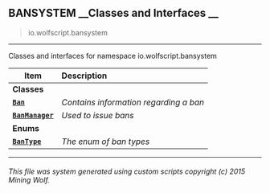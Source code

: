 ## BANSYSTEM __Classes and Interfaces __

>io.wolfscript.bansystem

---

Classes and interfaces for namespace io.wolfscript.bansystem

Item | Description   
--- | :--- 
__Classes__|
__[`Ban`](Ban.md)__ | _Contains information regarding a ban_ 
__[`BanManager`](BanManager.md)__ | _Used to issue bans_ 
__Enums__|
__[`BanType`](BanType.md)__ | _The enum of ban types_ 



---



###### This file was system generated using custom scripts copyright (c) 2015 Mining Wolf.
	

